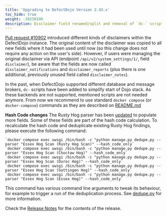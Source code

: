 ```yaml
---
title: 'Upgrading to DefectDojo Version 2.43.x'
toc_hide: true
weight: -20250106
description: Disclaimer field renamed/split and removal of `dc-` scripts.
---
```


[Pull request #10902](https://github.com/DefectDojo/django-DefectDojo/pull/10902) introduced different kinds of disclaimers within the DefectDojo instance. The original content of the disclaimer was copied to all new fields where it had been used until now (so this change does not require any action on the user's side). However, if users were managing the original disclaimer via API (endpoint `/api/v2/system_settings/1/`, field `disclaimer`), be aware that the fields are now called `disclaimer_notifications` and `disclaimer_reports` (plus there is one additional, previously unused field called `disclaimer_notes`).

In the past, when DefectDojo supported different database and message brokers, `dc-` scripts have been added to simplify start of Dojo stack. As these backends are not supported, mentioned scripts are not needed anymore. From now we recommend to use standard `docker compose` (or `docker-compose`) commands as they are described on [README.md](https://github.com/DefectDojo/django-DefectDojo/blob/master/README.md) 

**Hash Code changes**
The Rusty Hog parser has been [updated](https://github.com/DefectDojo/django-DefectDojo/pull/11433) to populate more fields. Some of these fields are part of the hash code calculation. To recalculate the hash code and deduplicate existing Rusty Hog findings, please execute the following command:

    `docker compose exec uwsgi /bin/bash -c "python manage.py dedupe.py --parser "Essex Hog Scan (Rusty Hog Scan)" --hash_code_only`
    `docker compose exec uwsgi /bin/bash -c "python manage.py dedupe.py --parser "Essex Hog Scan (Choctaw Hog)" --hash_code_only`
    `docker compose exec uwsgi /bin/bash -c "python manage.py dedupe.py --parser "Essex Hog Scan (Duroc Hog)" --hash_code_only`
    `docker compose exec uwsgi /bin/bash -c "python manage.py dedupe.py --parser "Essex Hog Scan (Gottingen Hog)" --hash_code_only`
    `docker compose exec uwsgi /bin/bash -c "python manage.py dedupe.py --parser "Essex Hog Scan (Essex Hog)" --hash_code_only`

This command has various command line arguments to tweak its behaviour, for example to trigger a run of the deduplication process.
See [dedupe.py](https://github.com/DefectDojo/django-DefectDojo/blob/master/dojo/management/commands/dedupe.py) for more information.

Check the [Release Notes](https://github.com/DefectDojo/django-DefectDojo/releases/tag/2.43.0) for the contents of the release.
